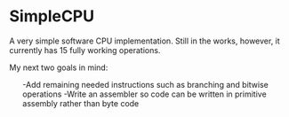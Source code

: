 # SimpleCPU
 A very simple software CPU implementation. 
 Still in the works, however, it currently has 15 fully working operations.
 
 My next two goals in mind:
 <ul> 
	-Add remaining needed instructions such as branching and bitwise operations
	-Write an assembler so code can be written in primitive assembly rather than byte code
 </ul> 
